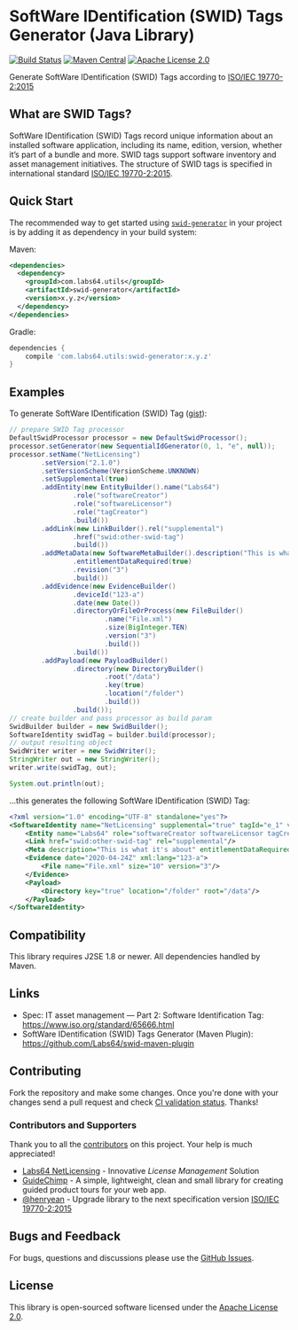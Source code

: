 # SoftWare IDentification (SWID) Tags Generator (Java Library)

[![Build Status](https://travis-ci.org/Labs64/swid-generator.svg)](https://travis-ci.org/Labs64/swid-generator)
[![Maven Central](https://maven-badges.herokuapp.com/maven-central/com.labs64.utils/swid-generator/badge.svg?style=flat)](https://maven-badges.herokuapp.com/maven-central/com.labs64.utils/swid-generator)
[![Apache License 2.0](https://img.shields.io/badge/License-Apache%202.0-blue.svg)](https://github.com/Labs64/swid-generator/blob/master/LICENSE)

Generate SoftWare IDentification (SWID) Tags according to [ISO/IEC 19770-2:2015](https://www.iso.org/standard/65666.html)

## What are SWID Tags?

SoftWare IDentification (SWID) Tags record unique information about an installed software application, including its name, edition, version, whether it’s part of a bundle and more. SWID tags support software inventory and asset management initiatives. The structure of SWID tags is specified in international standard [ISO/IEC 19770-2:2015](https://www.iso.org/standard/65666.html).

## Quick Start

The recommended way to get started using [`swid-generator`](https://maven-badges.herokuapp.com/maven-central/com.labs64.utils/swid-generator) in your project is by adding it as dependency in your build system:

Maven:
```xml
<dependencies>
  <dependency>
    <groupId>com.labs64.utils</groupId>
    <artifactId>swid-generator</artifactId>
    <version>x.y.z</version>
  </dependency>
</dependencies>
```
Gradle:
```gradle
dependencies {
    compile 'com.labs64.utils:swid-generator:x.y.z'
}
```


## Examples

To generate SoftWare IDentification (SWID) Tag ([gist](https://gist.github.com/henryean/df736f2e044c6222c3784edd02c1b91d)):
```java
// prepare SWID Tag processor
DefaultSwidProcessor processor = new DefaultSwidProcessor();
processor.setGenerator(new SequentialIdGenerator(0, 1, "e", null));
processor.setName("NetLicensing")
        .setVersion("2.1.0")
        .setVersionScheme(VersionScheme.UNKNOWN)
        .setSupplemental(true)
        .addEntity(new EntityBuilder().name("Labs64")
                .role("softwareCreator")
                .role("softwareLicensor")
                .role("tagCreator")
                .build())
        .addLink(new LinkBuilder().rel("supplemental")
                .href("swid:other-swid-tag")
                .build())
        .addMetaData(new SoftwareMetaBuilder().description("This is what it's about")
                .entitlementDataRequired(true)
                .revision("3")
                .build())
        .addEvidence(new EvidenceBuilder()
                .deviceId("123-a")
                .date(new Date())
                .directoryOrFileOrProcess(new FileBuilder()
                        .name("File.xml")
                        .size(BigInteger.TEN)
                        .version("3")
                        .build())
                .build())
        .addPayload(new PayloadBuilder()
                .directory(new DirectoryBuilder()
                        .root("/data")
                        .key(true)
                        .location("/folder")
                        .build())
                .build());
// create builder and pass processor as build param
SwidBuilder builder = new SwidBuilder();
SoftwareIdentity swidTag = builder.build(processor);
// output resulting object
SwidWriter writer = new SwidWriter();
StringWriter out = new StringWriter();
writer.write(swidTag, out);

System.out.println(out);
```

...this generates the following SoftWare IDentification (SWID) Tag:
```xml
<?xml version="1.0" encoding="UTF-8" standalone="yes"?>
<SoftwareIdentity name="NetLicensing" supplemental="true" tagId="e_1" version="2.1.0" versionScheme="unknown" xmlns="http://standards.iso.org/iso/19770/-2/2014-DIS/schema.xsd" xmlns:ns2="http://www.w3.org/2000/09/xmldsig#">
    <Entity name="Labs64" role="softwareCreator softwareLicensor tagCreator"/>
    <Link href="swid:other-swid-tag" rel="supplemental"/>
    <Meta description="This is what it's about" entitlementDataRequired="true" revision="3"/>
    <Evidence date="2020-04-24Z" xml:lang="123-a">
        <File name="File.xml" size="10" version="3"/>
    </Evidence>
    <Payload>
        <Directory key="true" location="/folder" root="/data"/>
    </Payload>
</SoftwareIdentity>
```

## Compatibility

This library requires J2SE 1.8 or newer. All dependencies handled by Maven.

## Links
- Spec: IT asset management — Part 2: Software Identification Tag: https://www.iso.org/standard/65666.html
- SoftWare IDentification (SWID) Tags Generator (Maven Plugin): https://github.com/Labs64/swid-maven-plugin

## Contributing

Fork the repository and make some changes. Once you're done with your changes send a pull request and check [CI validation status](https://travis-ci.org/Labs64/swid-generator).
Thanks!

### Contributors and Supporters

Thank you to all the [contributors](https://github.com/Labs64/swid-generator/graphs/contributors) on this project. Your help is much appreciated!

- [Labs64 NetLicensing](https://netlicensing.io) - Innovative *License Management* Solution
- [GuideChimp](https://github.com/Labs64/GuideChimp) - A simple, lightweight, clean and small library for creating guided product tours for your web app.
- [@henryean](https://github.com/henryean) - Upgrade library to the next specification version [ISO/IEC 19770-2:2015](https://www.iso.org/standard/65666.html)


## Bugs and Feedback

For bugs, questions and discussions please use the [GitHub Issues](https://github.com/Labs64/swid-generator/issues).

## License

This library is open-sourced software licensed under the [Apache License 2.0](LICENSE).
